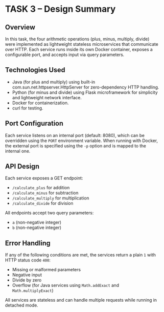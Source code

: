 # TASK 3 – Design Summary

## Overview
In this task, the four arithmetic operations (plus, minus, multiply, divide) were implemented as lightweight stateless microservices that communicate over HTTP. Each service runs inside its own Docker container, exposes a configurable port, and accepts input via query parameters.

## Technologies Used
- Java (for plus and multiply) using built-in com.sun.net.httpserver.HttpServer for zero-dependency HTTP handling.
- Python (for minus and divide) using Flask microframework for simplicity and lightweight network interface.
- Docker for containerization.
- curl for testing.

## Port Configuration
Each service listens on an internal port (default: 8080), which can be overridden using the `PORT` environment variable. When running with Docker, the external port is specified using the `-p` option and is mapped to the internal one.

## API Design
Each service exposes a GET endpoint:
- `/calculate_plus` for addition
- `/calculate_minus` for subtraction
- `/calculate_multiply` for multiplication
- `/calculate_divide` for division

All endpoints accept two query parameters:
- `a` (non-negative integer)
- `b` (non-negative integer)

## Error Handling
If any of the following conditions are met, the services return a plain `1` with HTTP status code `400`:
- Missing or malformed parameters
- Negative input
- Divide by zero
- Overflow (for Java services using `Math.addExact` and `Math.multiplyExact`)

All services are stateless and can handle multiple requests while running in detached mode.

